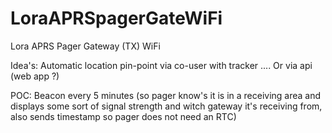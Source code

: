 # LoraAPRSpagerGateWiFi
Lora APRS Pager Gateway (TX) WiFi

Idea's:
Automatic location pin-point via co-user with tracker ....
Or via api (web app ?)

POC:
Beacon every 5 minutes (so pager know's it is in a receiving area and displays some sort of signal strength and witch gateway it's receiving from, also sends timestamp so pager does not need an RTC)

